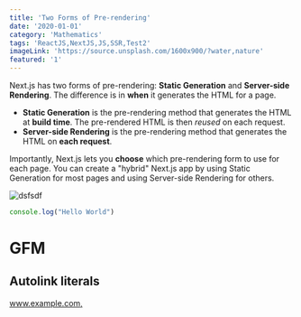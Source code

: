 ```yaml
---
title: 'Two Forms of Pre-rendering'
date: '2020-01-01'
category: 'Mathematics'
tags: 'ReactJS,NextJS,JS,SSR,Test2'
imageLink: 'https://source.unsplash.com/1600x900/?water,nature'
featured: '1'
---
```


Next.js has two forms of pre-rendering: **Static Generation** and **Server-side Rendering**. The difference is in **when** it generates the HTML for a page.

- **Static Generation** is the pre-rendering method that generates the HTML at **build time**. The pre-rendered HTML is then _reused_ on each request.
- **Server-side Rendering** is the pre-rendering method that generates the HTML on **each request**.

Importantly, Next.js lets you **choose** which pre-rendering form to use for each page. You can create a "hybrid" Next.js app by using Static Generation for most pages and using Server-side Rendering for others. 

![dsfsdf](https://images.unsplash.com/photo-1633298151917-c2e858ff349b?ixid=MnwxMjA3fDB8MHxwaG90by1wYWdlfHx8fGVufDB8fHx8&ixlib=rb-1.2.1&auto=format&fit=crop&w=387&q=80)


```js
console.log("Hello World")
```

# GFM

## Autolink literals

[www.example.com, ](https://example.com)
